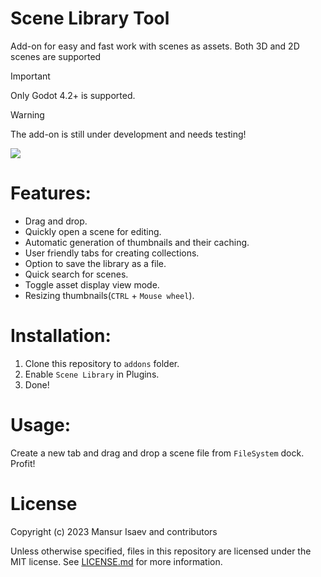 # Scene Library Tool

Add-on for easy and fast work with scenes as assets. Both 3D and 2D scenes are supported

> [!IMPORTANT] 
> Only Godot 4.2+ is supported.

> [!WARNING]  
> The add-on is still under development and needs testing!

![](https://github.com/4d49/scene-library/assets/8208165/b1546bc6-2b8a-4bdc-b178-8cefc961a6ef)

# Features:

- Drag and drop.
- Quickly open a scene for editing.
- Automatic generation of thumbnails and their caching.
- User friendly tabs for creating collections.
- Option to save the library as a file.
- Quick search for scenes.
- Toggle asset display view mode.
- Resizing thumbnails(`CTRL` + `Mouse wheel`).

# Installation:

1. Clone this repository to `addons` folder.
2. Enable `Scene Library` in Plugins.
4. Done!

# Usage:

Create a new tab and drag and drop a scene file from `FileSystem` dock. Profit!

# License

Copyright (c) 2023 Mansur Isaev and contributors

Unless otherwise specified, files in this repository are licensed under the
MIT license. See [LICENSE.md](LICENSE.md) for more information.
